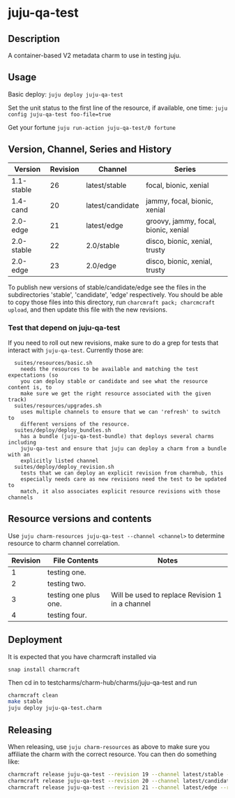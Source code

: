 # juju-qa-test

## Description

A container-based V2 metadata charm to use in testing juju.

## Usage

Basic deploy:
`juju deploy juju-qa-test`

Set the unit status to the first line of the resource, if available, one time:
`juju config juju-qa-test foo-file=true`

Get your fortune
`juju run-action juju-qa-test/0 fortune`


## Version, Channel, Series and History
| Version    | Revision | Channel          | Series                               |
| ---------- | -------- | ---------------- | ------------------------------------ |
| 1.1-stable | 26       | latest/stable    | focal, bionic, xenial                |
| 1.4-cand   | 20       | latest/candidate | jammy, focal, bionic, xenial         |
| 2.0-edge   | 21       | latest/edge      | groovy, jammy, focal, bionic, xenial |
| 2.0-stable | 22       | 2.0/stable       | disco, bionic, xenial, trusty        |
| 2.0-edge   | 23       | 2.0/edge         | disco, bionic, xenial, trusty        |

To publish new versions of stable/candidate/edge see the files in the
subdirectories 'stable', 'candidate', 'edge' respectively. You should be able
to copy those files into this directory, run `charcmraft pack; charcmcraft upload`,
and then update this file with the new revisions.

### Test that depend on juju-qa-test

If you need to roll out new revisions, make sure to do a grep for tests that interact with `juju-qa-test`.
Currently those are:

```
  suites/resources/basic.sh
    needs the resources to be available and matching the test expectations (so
    you can deploy stable or candidate and see what the resource content is, to
    make sure we get the right resource associated with the given track)
  suites/resources/upgrades.sh
    uses multiple channels to ensure that we can 'refresh' to switch to
    different versions of the resource.
  suites/deploy/deploy_bundles.sh
    has a bundle (juju-qa-test-bundle) that deploys several charms including
    juju-qa-test and ensure that juju can deploy a charm from a bundle with an
    explicitly listed channel
  suites/deploy/deploy_revision.sh
    tests that we can deploy an explicit revision from charmhub, this
    especially needs care as new revisions need the test to be updated to
    match, it also associates explicit resource revisions with those channels
```


## Resource versions and contents

Use `juju charm-resources juju-qa-test --channel <channel>` to determine resource to charm channel correlation.

| Revision | File Contents         | Notes                                           |
| -------- | --------------------- | ----------------------------------------------- |
| 1        | testing one.          |                                                 |
| 2        | testing two.          |                                                 |
| 3        | testing one plus one. | Will be used to replace Revision 1 in a channel |
| 4        | testing four.         |                                                 |


## Deployment

It is expected that you have charmcraft installed via

`snap install charmcraft`

Then cd in to testcharms/charm-hub/charms/juju-qa-test and run

```bash
charmcraft clean
make stable
juju deploy juju-qa-test.charm
```

## Releasing

When releasing, use `juju charm-resources` as above to make sure you affiliate the charm with the correct resource.
You can then do something like:

```bash
charmcraft release juju-qa-test --revision 19 --channel latest/stable --resource foo-file:2
charmcraft release juju-qa-test --revision 20 --channel latest/candidate --resource foo-file:4
charmcraft release juju-qa-test --revision 21 --channel latest/edge --resource foo-file:4
```
